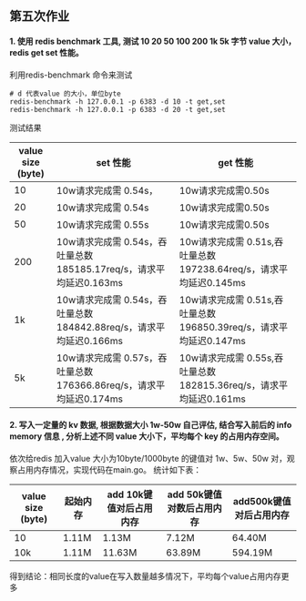 ## 第五次作业
#### 1. 使用 redis benchmark 工具, 测试 10 20 50 100 200 1k 5k 字节 value 大小，redis get set 性能。

利用redis-benchmark 命令来测试
```
# d 代表value 的大小，单位byte
redis-benchmark -h 127.0.0.1 -p 6383 -d 10 -t get,set
redis-benchmark -h 127.0.0.1 -p 6383 -d 20 -t get,set

```
测试结果

value size (byte) | set  性能 | get  性能
---|---|---
10 | 10w请求完成需 0.54s，| 10w请求完成需0.50s
20 | 10w请求完成需 0.54s | 10w请求完成需0.50s
50 | 10w请求完成需 0.55s | 10w请求完成需0.50s
200 | 10w请求完成需 0.54s，吞吐量总数 185185.17req/s，请求平均延迟0.163ms | 10w请求完成需 0.51s,吞吐量总数197238.64req/s，请求平均延迟0.145ms
1k | 10w请求完成需 0.54s，吞吐量总数 184842.88req/s，请求平均延迟0.166ms | 10w请求完成需 0.51s,吞吐量总数196850.39req/s，请求平均延迟0.147ms
5k | 10w请求完成需 0.57s，吞吐量总数 176366.86req/s，请求平均延迟0.174ms | 10w请求完成需 0.55s,吞吐量总数182815.36req/s，请求平均延迟0.161ms

#### 2. 写入一定量的 kv 数据, 根据数据大小 1w-50w 自己评估, 结合写入前后的 info memory 信息 , 分析上述不同 value 大小下，平均每个 key 的占用内存空间。
依次给redis 加入value 大小为10byte/1000byte 的键值对 1w、5w、50w 对，观察占用内存情况，实现代码在main.go。 统计如下表：

value size (byte) | 起始内存 | add 10k键值对后占用内存 | add 50k键值对数后占用内存 | add500k键值对后占用内存
---|---|---|---|---
10 | 1.11M | 1.13M| 7.12M| 64.40M
10k | 1.11M | 11.63M| 63.89M| 594.19M

得到结论：相同长度的value在写入数量越多情况下，平均每个value占用内存更多


